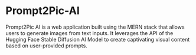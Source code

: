 # Prompt2Pic-AI
Prompt2Pic AI is a web application built using the MERN stack that allows users to generate images from text inputs. It leverages the API of the Hugging Face Stable Diffusion AI Model to create captivating visual content based on user-provided prompts.
